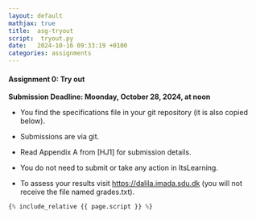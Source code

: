 ```yaml
---
layout: default
mathjax: true
title:  asg-tryout
script:  tryout.py
date:   2024-10-16 09:33:19 +0100
categories: assignments
---
```


#### Assignment 0: Try out

**Submission Deadline: Moonday, October 28, 2024, at noon**


- You find the specifications file in your git repository (it is also copied below).

- Submissions are via git.

- Read Appendix A from [HJ1] for submission details.

- You do not need to submit or take any action in ItsLearning.

- To assess your results visit <https://dalila.imada.sdu.dk> (you will not receive the file named grades.txt).


```python
{% include_relative {{ page.script }} %}
```


